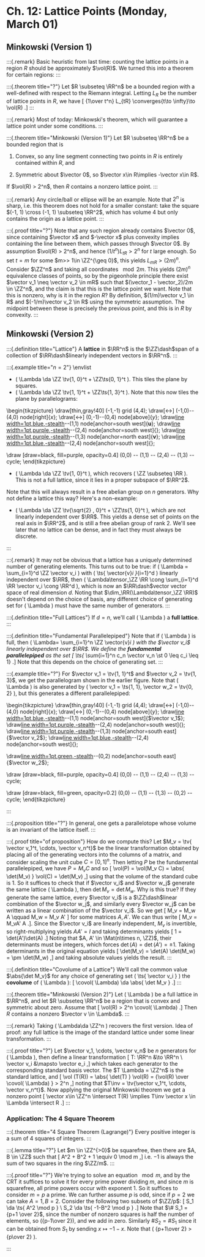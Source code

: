 # Ch. 12: Lattice Points (Monday, March 01)

## Minkowski (Version 1)

:::{.remark}
Basic heuristic from last time: counting the lattice points in a region $R$ should be approximately $\vol(R)$.
We turned this into a theorem for certain regions:
:::

:::{.theorem title="?"}
Let $R \subseteq \RR^n$ be a bounded region with a well-defined with respect to the Riemann integral.
Letting $L_{R}$ be the number of lattice points in $R$, we have
\[
{1\over t^n} L_{tR} \converges{t\to \infty}\to \vol(R)
.\]
:::

:::{.remark}
Most of today: Minkowski's theorem, which will guarantee a lattice point under some conditions.
:::

:::{.theorem title="Minkowski (Version 1)"}
Let $R \subseteq \RR^n$ be a bounded region that is

1. Convex, so any line segment connecting two points in $R$ is entirely contained within $R$, and 

2. Symmetric about $\vector 0$, so $\vector x\in R\implies -\vector x\in R$.

If $\vol(R) > 2^n$, then $R$ contains a nonzero lattice point.
:::

:::{.remark}
Any circle/ball or ellipse will be an example.
Note that $2^n$ is sharp, i.e. this theorem does not hold for a smaller constant: take the square $(-1, 1) \cross (-1, 1) \subseteq \RR^2$, which has volume 4 but only contains the origin as a lattice point.
:::

:::{.proof title="?"}
Note that any such region already contains $\vector 0$, since containing $\vector x$ and $-\vector x$ plus convexity implies containing the line between them, which passes through $\vector 0$.
By assumption $\vol(R) > 2^n$, and hence $(1/t^n)L_{tR} > 2^n$ for $t$ large enough.
So set $t=m$ for some $m>> 1\in \ZZ^{\geq 0}$, this yields $L_{mR} > (2m)^n$.
Consider $\ZZ^n$ and taking all coordinates $\mod 2m$.
This yields $(2m)^n$ equivalence classes of points, so by the pigeonhole principle there exist $\vector v_1 \neq \vector v_2 \in mR$ such that $(\vector_1 - \vector_2)/2m \in \ZZ^n$, and the claim is that this is the lattice point we want.
Note that this is nonzero, why is it in the region $R$?
By definition, $(1/m)\vector v_1 \in R$ and $(-1/m)\vector v_2 \in R$ using the symmetric assumption.
The midpoint between these is precisely the previous point, and this is in $R$ by convexity.
:::

## Minkowski (Version 2)

:::{.definition title="Lattice"}
A **lattice** in $\RR^n$ is the $\ZZ\dash$span of a collection of $\RR\dash$linearly independent vectors in $\RR^n$.
:::

:::{.example title="$n=2$"}
\envlist

- \( \Lambda \da \ZZ \tv{1, 0}^t + \ZZ\ts{0, 1}^t \).
  This tiles the plane by squares.
- \( \Lambda \da \ZZ \tv{1, 1}^t + \ZZ\ts{1, 3}^t \).
  Note that this now tiles the plane by parallelograms:

\begin{tikzpicture}
  \draw[thin,gray!40] (-1,-1) grid (4,4);
  \draw[<->] (-1,0)--(4,0) node[right]{$x$};
  \draw[<->] (0,-1)--(0,4) node[above]{$y$};
  \draw[line width=1pt,blue,-stealth](0,0)--(1,1) node[anchor=south west]{$\boldsymbol{u}$};
  \draw[line width=1pt,purple,-stealth](1,1)--(2,4) node[anchor=south west]{};
  \draw[line width=1pt,purple,-stealth](0,0)--(1,3) node[anchor=north east]{$\boldsymbol{v}$};
\draw[line width=1pt,blue,-stealth](1,3)--(2,4) node[anchor=south west]{};

\draw [draw=black, fill=purple, opacity=0.4]
       (0,0) -- (1,1) -- (2,4) -- (1,3) -- cycle;
\end{tikzpicture}

- \( \Lambda \da \ZZ \tv{1, 0}^t \), which recovers \( \ZZ \subseteq \RR \).
  This is not a full lattice, since it lies in a proper subspace of $\RR^2$.

Note that this will always result in a free abelian group on $n$ generators.
Why not define a lattice this way?
Here's a non-example:

- \( \Lambda \da \ZZ \tv{\sqrt{2} , 0}^t + \ZZ\ts{1, 0}^t \), which are not linearly independent over $\RR$.
  This yields a dense set of points on the real axis in $\RR^2$, and is still a free abelian group of rank 2.
  We'll see later that no lattice can be dense, and in fact they must always be discrete.

:::

:::{.remark}
It may not be obvious that a lattice has a uniquely determined number of generating elements.
This turns out to be true: if \( \Lambda = \sum_{i=1}^d  \ZZ \vector v_i \) with \( \ts{ \vector{v}_i }_{i=1}^d \) linearly independent over $\RR$, then \( \Lambda\tensor_\ZZ \RR \cong \sum_{i=1}^d \RR \vector v_i \cong \RR^d \), which is now an $\RR\dash$vector vector space of real dimension $d$.
Noting that $\dim_\RR(\Lambda\tensor_\ZZ \RR)$ doesn't depend on the choice of basis, any different choice of generating set for \( \Lambda \) must have the same number of generators.
:::

:::{.definition title="Full Lattices"}
If $d=n$, we'll call \( \Lambda \) a **full lattice**.
:::

:::{.definition title="Fundamental Parallelepiped"}
Note that if \( \Lambda \) is full, then \( \Lambda= \sum_{i=1}^n \ZZ \vector{v}_i \) with the $\vector v_i$ linearly independent over $\RR$.
We define the **fundamental parallelepiped** as the set
\[
\ts{ \sum_{i=1}^n c_n \vector v_n \st 0 \leq c_i \leq 1} 
.\]
Note that this depends on the choice of generating set.
:::

:::{.example title="?"}
For $\vector v_1 = \tv{1, 1}^t$ and $\vector v_2 = \tv{1, 3}$, we get the parallelogram shown in the earlier figure.
Note that \( \Lambda \) is also generated by \( \vector v_1 = \ts{1, 1}, \vector w_2 = \tv{0, 2} \), but this generates a different parallelepiped:

\begin{tikzpicture}
  \draw[thin,gray!40] (-1,-1) grid (4,4);
  \draw[<->] (-1,0)--(4,0) node[right]{$x$};
  \draw[<->] (0,-1)--(0,4) node[above]{$y$};
  \draw[line width=1pt,blue,-stealth](0,0)--(1,1) node[anchor=south west]{$\vector v_1$};
  \draw[line width=1pt,purple,-stealth](1,1)--(2,4) node[anchor=south west]{};
  \draw[line width=1pt,purple,-stealth](0,0)--(1,3) node[anchor=south east]{$\vector v_2$};
\draw[line width=1pt,blue,-stealth](1,3)--(2,4) node[anchor=south west]{};

\draw[line width=1pt,green,-stealth](0,0)--(0,2) node[anchor=south east]{$\vector w_2$};

\draw [draw=black, fill=purple, opacity=0.4]
       (0,0) -- (1,1) -- (2,4) -- (1,3) -- cycle;

\draw [draw=black, fill=green, opacity=0.2]
       (0,0) -- (1,1) -- (1,3) -- (0,2) -- cycle;
\end{tikzpicture}

:::

:::{.proposition title="?"}
In general, one gets a parallelotope whose volume is an invariant of the lattice itself.
:::

:::{.proof title="of proposition"}
How do we compute this?
Let $M_v = \tv{ \vector v_1^t, \cdots, \vector v_n^t}$ be the linear transformation obtained by placing all of the generating vectors into the columns of a matrix, and consider scaling the unit cube $C = [0, 1]^n$.
Then letting $P$ be the fundamental parallelepiped, we have $P = M_v C$ and so
\[
\vol(P) = \vol(M_v C) = \abs{ \det(M_v) } \vol(C) = \det(M_v)
,\]
using that the volume of the standard cube is 1.
So it suffices to check that if $\vector v_i$ and $\vector w_j$ generate the same lattice \( \Lambda \), then $\det M_v = \det M_w$.
Why is this true?
If they generate the same lattice, every $\vector v_i$ is a $\ZZ\dash$linear combination of the $\vector w_j$, and similarly every $\vector w_j$ can be written as a linear combination of the $\vector v_i$.
So we get 
\[
M_v = M_w A
\qquad 
M_w = M_v A'
\]
for some matrices $A, A'$.
We can thus write 
\[
M_v = M_vA' A
.\].
Since the $\vector v_i$ are linearly independent, $M_v$ is invertible, so right-multiplying yields $AA' = I$ and taking determinants yields 
\[
1 = \det(A')\det(A)
.\]
Noting that $A, A' \in \Mat(n\times n, \ZZ)$, their determinants must be integers, which forces $\det(A) = \det(A') = \pm 1$.
Taking determinants in the original equation yields
\[
\det(M_v) = \det(A) \det(M_w) = \pm \det(M_w)
,\]
and taking absolute values yields the result.
:::

:::{.definition title="Covolume of a Lattice"}
We'll call the common value $\abs{\det M_v}$ for any choice of generating set \( \ts{ \vector v_i } \) the **covolume** of \( \Lambda \):
\[
\covol( \Lambda) \da \abs{ \det M_v }
.\]
:::

:::{.theorem title="Minkowski (Version 2)"}
Let \( \Lambda \) be a full lattice in $\RR^n$, and let $R \subseteq \RR^n$ be a region that is convex and symmetric about zero.
Assume that 
\[
\vol(R) > 2^n \covol( \Lambda)
.\]
Then $R$ contains a nonzero $\vector v \in \Lambda$.
:::

:::{.remark}
Taking \( \Lambda\da \ZZ^n \) recovers the first version.
Idea of proof: any full lattice is the image of the standard lattice under some linear transformation.
:::

:::{.proof title="?"}
Let $\vector v_1, \cdots, \vector v_n$ be $n$ generators for \( \Lambda \), then define a linear transformation
\[
T: \RR^n &\to \RR^n \\
\vector v_i &\mapsto \vector e_i
,\]
which takes each generator to the corresponding standard basis vector.
The $T \Lambda = \ZZ^n$ is the standard lattice, and 
\[
\vol (T(R)) = \abs{ \det(T) } \vol(R) = {\vol(R) \over \covol( \Lambda) } > 2^n
,\]
noting that $T\inv = \tv{\vector v_1^t, \cdots, \vector v_n^t}$.
Now applying the original Minkowski theorem we get a nonzero point 
\[
\vector x\in \ZZ^n \intersect T(R)
\implies T\inv \vector x \in \Lambda \intersect R
.\]
:::

### Application: The 4 Square Theorem


:::{.theorem title="4 Square Theorem (Lagrange)"}
Every positive integer is a sum of 4 squares of integers.
:::


:::{.lemma title="?"}
Let $m \in \ZZ^{>0}$  be squarefree, then there are $A, B \in \ZZ$ such that
\[
A^2 + B^2 + 1 \equiv 0 \mod m
,\]
i.e. $-1$ is always the sum of two squares in the ring $\ZZ/m$.
:::



:::{.proof title="?"}
We're trying to solve an equation $\mod m$, and by the CRT it suffices to solve it for every prime power dividing $m$, and since $m$ is squarefree, all prime powers occur with exponent 1.
So it suffices to consider $m=p$ a prime.
We can further assume $p$ is odd, since if $p=2$ we can take $A=1, B=2$.
Consider the following two subsets of $\ZZ/p$:
\[
S_1 \da \ts{ A^2 \mod p } \\
S_2 \da \ts{ -1-B^2 \mod p } 
.\]
Note that $\# S_1 = {p+1 \over 2}$, since the number of nonzero squares is half the number of elements, so \({p-1\over 2}\), and we add in zero.
Similarly $\# S_2 = \# S_1$ since it can be obtained from $S_1$ by sending $x\mapsto -1-x$.
Note that \( {p+1\over 2} > {p\over 2} \).



:::
























